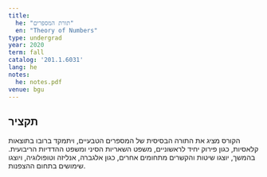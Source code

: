 ```yaml
---
title:
  he: "תורת המספרים"
  en: "Theory of Numbers"
type: undergrad
year: 2020
term: fall
catalog: '201.1.6031'
lang: he
notes:
  he: notes.pdf
venue: bgu
---
```


## תקציר
הקורס מציג את התורה הבסיסית של המספרים הטבעיים, ויתמקד ברובו בתוצאות קלאסיות, 
כגון פירוק יחיד לראשוניים, משפט השאריות הסיני ומשפט ההדדיות הריבועית. בהמשך, 
יוצגו שיטות והקשרים מתחומים אחרים, כגון אלגברה, אנליזה וטופולוגיה, ויוצגו 
שימושים בתחום ההצפנות.

